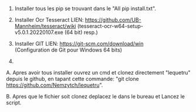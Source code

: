 

1. Installer tous les pip se trouvant dans le "All pip install.txt".


2. Installer Ocr Tesseract     LIEN: https://github.com/UB-Mannheim/tesseract/wiki
                                    (tesseract-ocr-w64-setup-v5.0.1.20220107.exe (64 bit) resp.)

3. Installer GIT               LIEN: https://git-scm.com/download/win                
                                    (Configuration de Git pour Windows 64 bits)


4. 

A.      Apres avoir tous installer ouvrez un cmd et clonez directement "lequetru" depuis le github,
        en tapant cette commande: "git clone https://github.com/Nemzytch/lequetru".

B.      Apres que le fichier soit clonez deplacez le dans le bureau et Lancez le script.






